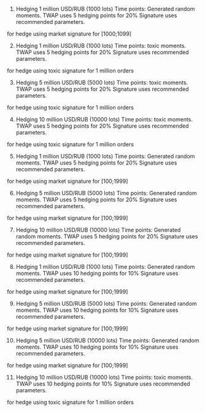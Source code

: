 1) Hedging 1 million USD/RUB (1000 lots)
Time points: Generated random moments.
TWAP uses 5 hedging points for 20%
Signature uses recommended parameters.

for hedge using market signature for [1000;1099]

2) Hedging 1 million USD/RUB (1000 lots)
Time points: toxic moments.
TWAP uses 5 hedging points for 20%
Signature uses recommended parameters.

for hedge using toxic signature for 1 million orders

3) Hedging 5 million USD/RUB (5000 lots)
Time points: toxic moments.
TWAP uses 5 hedging points for 20%
Signature uses recommended parameters.

for hedge using toxic signature for 1 million orders

4) Hedging 10 million USD/RUB (10000 lots)
Time points: toxic moments.
TWAP uses 5 hedging points for 20%
Signature uses recommended parameters.

for hedge using toxic signature for 1 million orders

5) Hedging 1 million USD/RUB (1000 lots)
Time points: Generated random moments.
TWAP uses 5 hedging points for 20%
Signature uses recommended parameters.

for hedge using market signature for [100;1999]

6) Hedging 5 million USD/RUB (5000 lots)
Time points: Generated random moments.
TWAP uses 5 hedging points for 20%
Signature uses recommended parameters.

for hedge using market signature for [100;1999]

7) Hedging 10 million USD/RUB (10000 lots)
Time points: Generated random moments.
TWAP uses 5 hedging points for 20%
Signature uses recommended parameters.

for hedge using market signature for [100;1999]

8) Hedging 1 million USD/RUB (1000 lots)
Time points: Generated random moments.
TWAP uses 10 hedging points for 10%
Signature uses recommended parameters.

for hedge using market signature for [100;1999]

9) Hedging 5 million USD/RUB (5000 lots)
Time points: Generated random moments.
TWAP uses 10 hedging points for 10%
Signature uses recommended parameters.

for hedge using market signature for [100;1999]

10) Hedging 5 million USD/RUB (10000 lots)
Time points: Generated random moments.
TWAP uses 10 hedging points for 10%
Signature uses recommended parameters.

for hedge using market signature for [100;1999]

11) Hedging 10 million USD/RUB (10000 lots)
Time points: toxic moments.
TWAP uses 10 hedging points for 10%
Signature uses recommended parameters.

for hedge using toxic signature for 1 million orders